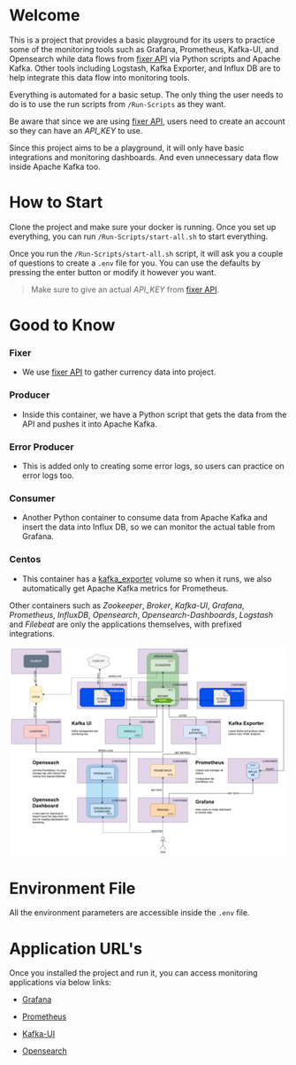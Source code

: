# Welcome
This is a project that provides a basic playground for its users to practice some of the monitoring tools such as Grafana, Prometheus, Kafka-UI, and Opensearch while data flows from [fixer API](https://fixer.io/) via Python scripts and Apache Kafka. Other tools including Logstash, Kafka Exporter, and Influx DB are to help integrate this data flow into monitoring tools.

Everything is automated for a basic setup. The only thing the user needs to do is to use the run scripts from `/Run-Scripts` as they want.

Be aware that since we are using [fixer API](https://fixer.io/), users need to create an account so they can have an *API_KEY* to use.

Since this project aims to be a playground, it will only have basic integrations and monitoring dashboards. And even unnecessary data flow inside Apache Kafka too.

# How to Start
Clone the project and make sure your docker is running. Once you set up everything, you can run `/Run-Scripts/start-all.sh` to start everything.

Once you run the `/Run-Scripts/start-all.sh` script, it will ask you a couple of questions to create a `.env` file for you. You can use the defaults by pressing the enter button or modify it however you want. 

> Make sure to give an actual *API_KEY* from [fixer API](https://fixer.io/).

# Good to Know
### Fixer
- We use [fixer API](https://fixer.io/) to gather currency data into project.

### Producer
- Inside this container, we have a Python script that gets the data from the API and pushes it into Apache Kafka.

### Error Producer
- This is added only to creating some error logs, so users can practice on error logs too.

### Consumer
- Another Python container to consume data from Apache Kafka and insert the data into Influx DB, so we can monitor the actual table from Grafana.

### Centos
- This container has a [kafka_exporter](https://github.com/danielqsj/kafka_exporter) volume so when it runs, we also automatically get Apache Kafka metrics for Prometheus.

Other containers such as *Zookeeper*, *Broker*, *Kafka-UI*, *Grafana*, *Prometheus*, *InfluxDB*, *Opensearch*, *Opensearch-Dashboards*, *Logstash* and *Filebeat* are only the applications themselves, with prefixed integrations.

![plot](./Oylesine.drawio.png)

# Environment File
All the environment parameters are accessible inside the `.env` file.

# Application URL's
Once you installed the project and run it, you can access monitoring applications via below links:

- [Grafana](http://localhost:3000/)

- [Prometheus](http://localhost:9090/)

- [Kafka-UI](http://localhost:8080/)

- [Opensearch](http://localhost:5601/)

